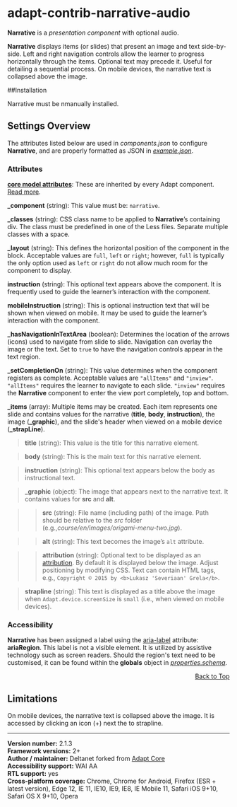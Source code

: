 # adapt-contrib-narrative-audio  

**Narrative** is a *presentation component* with optional audio.

**Narrative** displays items (or slides) that present an image and text side-by-side. Left and right navigation controls allow the learner to progress horizontally through the items. Optional text may precede it. Useful for detailing a sequential process. On mobile devices, the narrative text is collapsed above the image.

##Installation

Narrative must be nmanually installed.

## Settings Overview

The attributes listed below are used in *components.json* to configure **Narrative**, and are properly formatted as JSON in [*example.json*](https://github.com/deltanet/adapt-contrib-narrative-audio/blob/master/example.json).

### Attributes

[**core model attributes**](https://github.com/adaptlearning/adapt_framework/wiki/Core-model-attributes): These are inherited by every Adapt component. [Read more](https://github.com/adaptlearning/adapt_framework/wiki/Core-model-attributes).

**_component** (string): This value must be: `narrative`.

**_classes** (string): CSS class name to be applied to **Narrative**’s containing div. The class must be predefined in one of the Less files. Separate multiple classes with a space.

**_layout** (string): This defines the horizontal position of the component in the block. Acceptable values are `full`, `left` or `right`; however, `full` is typically the only option used as `left` or `right` do not allow much room for the component to display.

**instruction** (string): This optional text appears above the component. It is frequently used to guide the learner’s interaction with the component.   

**mobileInstruction** (string): This is optional instruction text that will be shown when viewed on mobile. It may be used to guide the learner’s interaction with the component.   

**_hasNavigationInTextArea** (boolean): Determines the location of the arrows (icons) used to navigate from slide to slide. Navigation can overlay the image or the text. Set to `true` to have the navigation controls appear in the text region.

**_setCompletionOn** (string): This value determines when the component registers as complete. Acceptable values are `"allItems"` and `"inview"`. `"allItems"` requires the learner to navigate to each slide. `"inview"` requires the **Narrative** component to enter the view port completely, top and bottom.

**_items** (array): Multiple items may be created. Each item represents one slide and contains values for the narrative (**title**, **body**, **instruction**), the image (**_graphic**), and the slide's header when viewed on a mobile device (**_strapLine**).

>**title** (string): This value is the title for this narrative element.

>**body** (string): This is the main text for this narrative element.

>**instruction** (string): This optional text appears below the body as instructional text.    

>**_graphic** (object): The image that appears next to the narrative text. It contains values for **src** and **alt**.

>>**src** (string): File name (including path) of the image. Path should be relative to the *src* folder (e.g.,*course/en/images/origami-menu-two.jpg*).

>>**alt** (string): This text becomes the image’s `alt` attribute.

>>**attribution** (string): Optional text to be displayed as an [attribution](https://wiki.creativecommons.org/Best_practices_for_attribution). By default it is displayed below the image. Adjust positioning by modifying CSS. Text can contain HTML tags, e.g., `Copyright © 2015 by <b>Lukasz 'Severiaan' Grela</b>`.

>**strapline** (string): This text is displayed as a title above the image when `Adapt.device.screenSize` is `small` (i.e., when viewed on mobile devices).  

### Accessibility  
**Narrative** has been assigned a label using the [aria-label](https://github.com/adaptlearning/adapt_framework/wiki/Aria-Labels) attribute: **ariaRegion**. This label is not a visible element. It is utilized by assistive technology such as screen readers. Should the region's text need to be customised, it can be found within the **globals** object in [*properties.schema*](https://github.com/deltanet/adapt-contrib-narrative-audio/blob/master/properties.schema).   
<div float align=right><a href="#top">Back to Top</a></div>

## Limitations

On mobile devices, the narrative text is collapsed above the image. It is accessed by clicking an icon (+) next the to strapline.

----------------------------
**Version number:**  2.1.3   
**Framework versions:** 2+  
**Author / maintainer:** Deltanet forked from [Adapt Core](https://github.com/adaptlearning/adapt-contrib-narrative)    
**Accessibility support:** WAI AA   
**RTL support:** yes  
**Cross-platform coverage:** Chrome, Chrome for Android, Firefox (ESR + latest version), Edge 12, IE 11, IE10, IE9, IE8, IE Mobile 11, Safari iOS 9+10, Safari OS X 9+10, Opera
